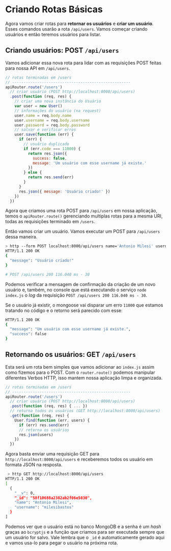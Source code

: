 # Criando Rotas Básicas

Agora vamos criar rotas para **retornar os usuários** e **criar um usuário**. Esses comandos usarão a rota ```/api/users```. Vamos começar criando usuários e então teremos usuários para listar.

## Criando usuários: POST ```/api/users```

Vamos adicionar essa nova rota para lidar com as requisições POST feitas para nossa API em ```/api/users```.

```js
// rotas terminadas em /users
// ----------------------------------------------------
apiRouter.route('/users')
  // criar usuário (POST http://localhost:8000/api/users)
  .post(function (req, res) {
    // criar uma nova instância do Usuário
    var user = new User()
    // informações do usuário (na request)
    user.name = req.body.name
    user.username = req.body.username
    user.password = req.body.password
    // salvar e verificar erros
    user.save(function (err) {
      if (err) {
        // usuário duplicado
        if (err.code === 11000) {
          return res.json({
            success: false,
            message: 'Um usuário com esse username já existe.'
          })
        } else {
          return res.send(err)
        }
      }
      res.json({ message: 'Usuário criado!' })
    })
  })
```

Agora que criamos uma rota POST para ```/api/users``` em nossa aplicação, temos o ```apiRouter.route()``` gerenciando multiplas rotas para a mesma URI, todas as requisições terminado em ```/users```.

Então vamos criar um usuário. Vamos executar um POST para ```/api/users``` dessa maneira.

```bash
> http --form POST localhost:8000/api/users name='Antonio Milesi' username='milesibastos' password='devexpert'
HTTP/1.1 200 OK
{
  "message": "Usuário criado!"
}

# POST /api/users 200 116.040 ms - 30
```

Podemos verificar a mensagem de confirmação da criação de um novo usuário e, também, no console que está executando o serviço ```node index.js``` o _log_ da requisição ```POST /api/users 200 116.040 ms - 30```.

Se o usuário já existir, o mongoose vai disparar um erro ```11000``` que estamos tratando no código e o retorno será parecido com esse:

```bash
HTTP/1.1 200 OK
{
  "message": "Um usuário com esse username já existe.",
  "success": false
}
```

## Retornando os usuários: GET ```/api/users```

Esta será um rota bem simples que vamos adicionar ao ```index.js``` assim como fizemos para o POST. Com o ```router.route()``` podemos manipular diferentes Verbos HTTP, isso mantem nossa aplicação limpa e organizada.

```js
// rotas terminadas em /users
// ----------------------------------------------------
apiRouter.route('/users')
  // criar usuário (POST http://localhost:8000/api/users)
  .post(function (req, res) { ... })
  // returna todos os usuários (GET http://localhost:8000/api/users)
  .get(function (req, res) {
    User.find(function (err, users) {
      if (err) res.send(err)
      // retorna os usuários
      res.json(users)
    })
  })
```

Agora basta enviar uma requisição GET para ```http://localhost:8000/api/users``` e receberemos todos os usuário em formata JSON na resposta.

```bash
 > http GET http://localhost:8000/api/users
HTTP/1.1 200 OK
[
  {
    "__v": 0,
    "_id": "58f10688a2382ab2f06e5030",
    "name": "Antonio Milesi",
    "username": "milesibastos"
  }
]
```

Podemos ver que o usuário está no banco MongoDB e a senha é um _hash_ graças ao ```bcryptjs``` e a função que criamos para ser executada sempre que um usuário for salvo. Vale lembra que o ```_id``` é automaticamente gerado aqui e vamos usa-lo para pegar o usuário na próxima rota.
